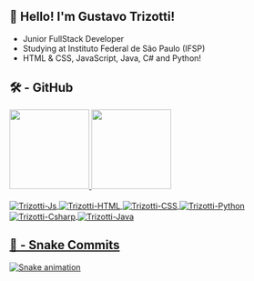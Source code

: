## 👋 Hello! I'm Gustavo Trizotti! 
- Junior FullStack Developer
- Studying at Instituto Federal de São Paulo (IFSP)
- HTML & CSS, JavaScript, Java, C# and Python!

## 🛠 - GitHub

<div>
  <a href="https://github.com/GustavoTrizotti">
  <img height="140em" src="https://github-readme-stats.vercel.app/api?username=GustavoTrizotti&show_icons=true&theme=dark&include_all_commits=true&count_private=true"/>
  <img height="140em" src="https://github-readme-stats.vercel.app/api/top-langs/?username=GustavoTrizotti&layout=compact&langs_count=7&theme=dark"/>
</div>

<div><br>
  <img align="center" alt="Trizotti-Js" src="https://img.shields.io/badge/JavaScript-F7DF1E?style=for-the-badge&logo=javascript&logoColor=black">
  <img align="center" alt="Trizotti-HTML" src="https://img.shields.io/badge/HTML5-E34F26?style=for-the-badge&logo=html5&logoColor=white">
  <img align="center" alt="Trizotti-CSS" src="https://img.shields.io/badge/CSS3-1572B6?style=for-the-badge&logo=css3&logoColor=white">
  <img align="center" alt="Trizotti-Python" src="https://img.shields.io/badge/Python-14354C?style=for-the-badge&logo=python&logoColor=white">
  <img align="center" alt="Trizotti-Csharp" src="https://img.shields.io/badge/C%23-239120?style=for-the-badge&logo=c-sharp&logoColor=white">
  <img align="center" alt="Trizotti-Java" src="https://img.shields.io/badge/Java-ED8B00?style=for-the-badge&logo=java&logoColor=white">
</div>

## 🐍 - Snake Commits

<div> 

  ![Snake animation](https://github.com/GustavoTrizotti/GustavoTrizotti/blob/output/github-contribution-grid-snake.svg)
 
</div>

##

